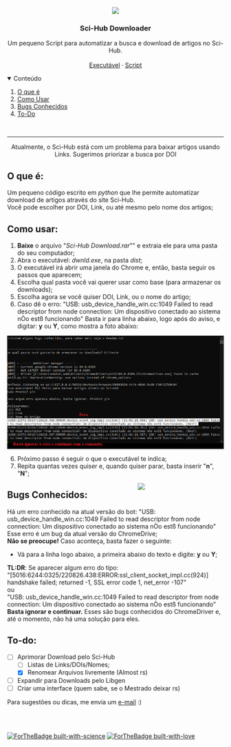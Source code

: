 <p align="center">
  <img align='center' src="https://media.giphy.com/media/QBkKFl1WM4hSQNSxUM/giphy.gif" width="90">
    <h3 align="center"> Sci-Hub Downloader </h3>
    </p>
    
<p align="center">
  Um pequeno Script para automatizar a busca e download de artigos no Sci-Hub.
    <br />
  <br />
  <a href="https://github.com/Ttytamaki/SciHub_Downloader/tree/main/Downloader.exe">Executável</a>
    ·
    <a href="https://github.com/Ttytamaki/SciHub_Downloader/tree/main/Script">Script</a>
  </p>
</p>


<!-- TABLE OF CONTENTS -->
<details open="open">
  <summary>Conteúdo</summary>
  <ol>
    <li>
      <a href="#o-que-é">O que é</a>
    </li>
    <li>
      <a href="#como-usar">Como Usar</a>
    </li>
    <li><a href="#bugs-conhecidos">Bugs Conhecidos</a></li>
    <li><a href="#to-do"> To-Do</a></li>
  </ol>
</details>

<br />

******

<p align="center">
  <bold> Atualmente, o Sci-Hub está com um problema para baixar artigos usando Links. Sugerimos priorizar a busca por DOI </bold>
</p>
  
  
## O que é:
Um pequeno código escrito em *python* que lhe permite automatizar download de artigos através do site Sci-Hub.
<br />
Você pode escolher por DOI, Link, ou até mesmo pelo nome dos artigos;
<br />


## Como usar:
1) **Baixe** o arquivo "*Sci-Hub Download.rar*"" e extraia ele para uma pasta do seu computador;
2) Abra o executável: *dwnld.exe*, na pasta *dist*;
3) O executável irá abrir uma janela do Chrome e, então, basta seguir os passos que aparecem;
4) Escolha qual pasta você vai querer usar como base (para armazenar os downloads);
5) Escolha agora se você quiser DOI, Link, ou o nome do artigo;
6) Caso dê o erro: 
"USB: usb_device_handle_win.cc:1049 Failed to read descriptor from node connection: Um dispositivo conectado ao sistema nÒo estß funcionando"
Basta ir para linha abaixo, logo após do aviso, e digitar: **y** ou **Y**, como mostra a foto abaixo:

<p align="center">
  <img align='center' src="Img/1.png">
    </p>
    
6) Próximo passo é seguir o que o executável te indica;
7) Repita quantas vezes quiser e, quando quiser parar, basta inserir "**n**", "**N**";


<img align='right' src="https://media.giphy.com/media/Ll22OhMLAlVDb8UQWe/giphy.gif" width="200">


## Bugs Conhecidos:
Há um erro conhecido na atual versão do bot:
"USB: usb_device_handle_win.cc:1049 Failed to read descriptor from node connection: Um dispositivo conectado ao sistema nÒo estß funcionando" <br />
Esse erro é um bug da atual versão do ChromeDrive; <br />
**Não se preocupe!** Caso aconteça, basta fazer o seguinte:
- Vá para a linha logo abaixo, a primeira abaixo do texto e digite: **y** ou **Y**;

**TL:DR**: Se aparecer algum erro do tipo:  <br />
"[5016:6244:0325/220826.438:ERROR:ssl_client_socket_impl.cc(924)] handshake failed; returned -1, SSL error code 1, net_error -107" <br />
ou <br />
"USB: usb_device_handle_win.cc:1049 Failed to read descriptor from node connection: Um dispositivo conectado ao sistema nÒo estß funcionando" <br />
**Basta ignorar e continuar.** Esses são bugs conhecidos do ChromeDriver e, até o momento, não há uma solução para eles.





## To-do:


- [ ] Aprimorar Download pelo Sci-Hub
   - [ ] Listas de Links/DOIs/Nomes;
   - [x] Renomear Arquivos livremente (Almost rs)
- [ ] Expandir para Downloads pelo Libgen
- [ ] Criar uma interface (quem sabe, se o Mestrado deixar rs)

Para sugestões ou dicas, me envia um [e-mail](mailto:eduardo.rtamaki@gmail.com?subject=[GitHub]%20Source%20SciHub%20Dwnld) :)

<br />

<br />


[![ForTheBadge built-with-science](http://ForTheBadge.com/images/badges/built-with-science.svg)](https://GitHub.com/Naereen/)
[![ForTheBadge built-with-love](http://ForTheBadge.com/images/badges/built-with-love.svg)](https://GitHub.com/Naereen/)


